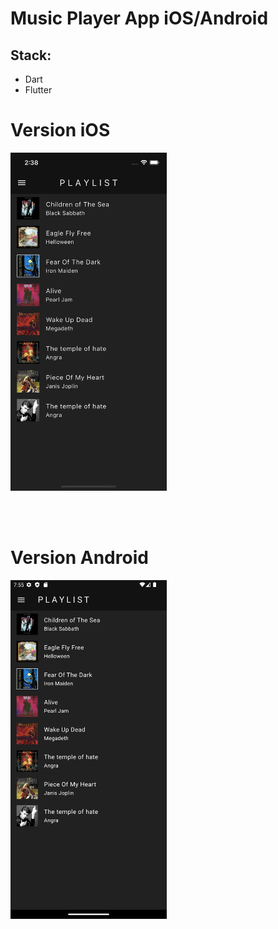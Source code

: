 # Music Player App iOS/Android

## Stack: 

- Dart
- Flutter

<h1>Version iOS</h1>

<img src="assets/images/iosmusic.png" alt="iOSMusic" width="250">

<br> <br>

<h1>Version Android</h1>

<img src="assets/images/androidmusic.png" alt="AndroidMusic" width="250">